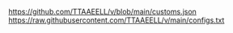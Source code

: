 https://github.com/TTAAEELL/v/blob/main/customs.json
https://raw.githubusercontent.com/TTAAEELL/v/main/configs.txt
